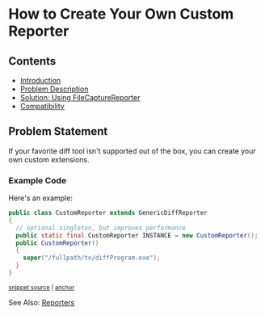 <a id="top"></a>

# How to Create Your Own Custom Reporter

<!-- toc -->
## Contents

  * [Introduction](#introduction)
  * [Problem Description](#problem-description)
  * [Solution: Using FileCaptureReporter](#solution-using-filecapturereporter)
  * [Compatibility](#compatibility)<!-- endToc -->

## Problem Statement
If your favorite diff tool isn't supported out of the box, you can create your own custom extensions.

### Example Code
Here's an example:

<!-- snippet: custom_reporter -->
<a id='snippet-custom_reporter'></a>
```java
public class CustomReporter extends GenericDiffReporter
{
  // optional singleton, but improves performance
  public static final CustomReporter INSTANCE = new CustomReporter();
  public CustomReporter()
  {
    super("/fullpath/to/diffProgram.exe");
  }
}
```
<sup><a href='/approvaltests-tests/src/test/java/org/approvaltests/reporters/CustomReporter.java#L3-L13' title='Snippet source file'>snippet source</a> | <a href='#snippet-custom_reporter' title='Start of snippet'>anchor</a></sup>
<!-- endSnippet -->

See Also: [Reporters](../reference/Reporters.md)